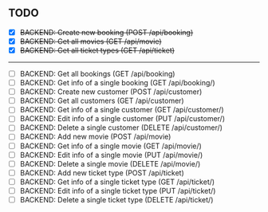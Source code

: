## TODO

- [x] ~~BACKEND: Create new booking (POST /api/booking)~~
- [x] ~~BACKEND: Get all movies (GET /api/movie)~~
- [x] ~~BACKEND: Get all ticket types (GET /api/ticket)~~

---

- [ ] BACKEND: Get all bookings (GET /api/booking)
- [ ] BACKEND: Get info of a single booking (GET /api/booking/<booking-id>)
- [ ] BACKEND: Create new customer (POST /api/customer)
- [ ] BACKEND: Get all customers (GET /api/customer)
- [ ] BACKEND: Get info of a single customer (GET /api/customer/<customer-id>)
- [ ] BACKEND: Edit info of a single customer (PUT /api/customer/<customer-id>)
- [ ] BACKEND: Delete a single customer (DELETE /api/customer/<customer-id>)
- [ ] BACKEND: Add new movie (POST /api/movie)
- [ ] BACKEND: Get info of a single movie (GET /api/movie/<movie-id>)
- [ ] BACKEND: Edit info of a single movie (PUT /api/movie/<movie-id>)
- [ ] BACKEND: Delete a single movie (DELETE /api/movie/<movie-id>)
- [ ] BACKEND: Add new ticket type (POST /api/ticket)
- [ ] BACKEND: Get info of a single ticket type (GET /api/ticket/<ticket-id>)
- [ ] BACKEND: Edit info of a single ticket type (PUT /api/ticket/<ticket-id>)
- [ ] BACKEND: Delete a single ticket type (DELETE /api/ticket/<ticket-id>)
